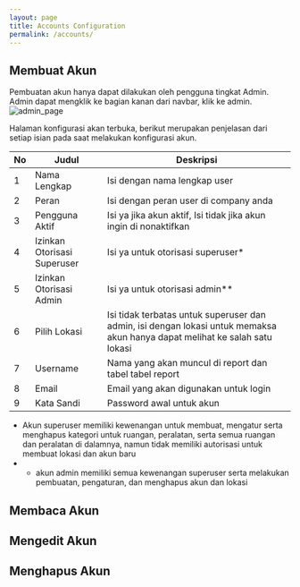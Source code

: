 ```yaml
---
layout: page
title: Accounts Configuration
permalink: /accounts/
---
```

## Membuat Akun
Pembuatan akun hanya dapat dilakukan oleh pengguna tingkat Admin. Admin dapat mengklik ke bagian kanan dari navbar, klik ke admin.
![admin_page](/images/navbar_admin)

Halaman konfigurasi akan terbuka, berikut merupakan penjelasan dari setiap isian pada saat melakukan konfigurasi akun.

| No | Judul                       | Deskripsi |
|----|-----------------------------|-----------|
| 1  | Nama Lengkap                |    Isi dengan nama lengkap user       |
| 2  | Peran                       |    Isi dengan peran user di company anda       |
| 3  | Pengguna Aktif              |     Isi ya jika akun aktif, Isi tidak jika akun ingin di nonaktifkan      |
| 4  | Izinkan Otorisasi Superuser |    Isi ya untuk otorisasi superuser*       |
| 5  | Izinkan Otorisasi Admin     |    Isi ya untuk otorisasi admin**       |
| 6  | Pilih Lokasi                |    Isi tidak terbatas untuk superuser dan admin, isi dengan lokasi untuk memaksa akun hanya dapat melihat ke salah satu lokasi       |
| 7  | Username                    |    Nama yang akan muncul di report dan tabel tabel report       |
| 8  | Email                       |    Email yang akan digunakan untuk login       |
| 9  | Kata Sandi                  |    Password awal untuk akun       |

* Akun superuser memiliki kewenangan untuk membuat, mengatur serta menghapus kategori untuk ruangan, peralatan, serta semua ruangan dan peralatan di dalamnya,  namun tidak memiliki autorisasi untuk membuat lokasi dan akun baru
* * akun admin memiliki semua kewenangan superuser serta melakukan pembuatan, pengaturan, dan menghapus akun dan lokasi

## Membaca Akun

## Mengedit Akun

## Menghapus Akun
